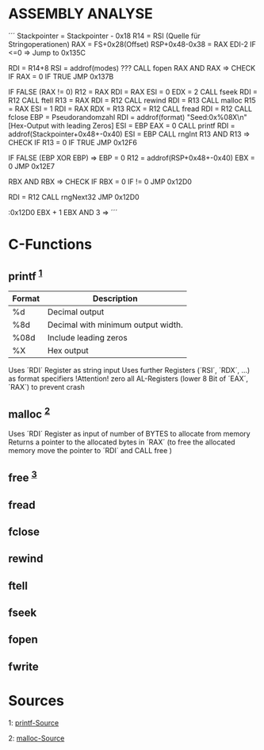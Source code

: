 # ASSEMBLY ANALYSE
´´´
Stackpointer = Stackpointer - 0x18
R14 = RSI (Quelle für Stringoperationen)
RAX = FS+0x28(Offset)
RSP+0x48-0x38 = RAX
EDI-2
IF  <=0 => Jump to 0x135C

RDI = R14+8
RSI = addrof(modes) ???
CALL fopen
RAX AND RAX => CHECK IF RAX = 0
IF TRUE JMP 0x137B

IF FALSE (RAX != 0)
R12 = RAX 
RDI = RAX
ESI = 0
EDX = 2 
CALL fseek
RDI = R12
CALL ftell 
R13 = RAX
RDI = R12
CALL rewind
RDI = R13
CALL malloc
R15 = RAX
ESI = 1
RDI = RAX
RDX = R13
RCX = R12
CALL fread
RDI = R12
CALL fclose
EBP = Pseudorandomzahl
RDI = addrof(format) "Seed:0x%08X\n" [Hex-Output with leading Zeros]
ESI = EBP
EAX = 0
CALL printf
RDI = addrof(Stackpointer+0x48+-0x40)
ESI = EBP
CALL rngInt
R13 AND R13 => CHECK IF R13 = 0
IF TRUE JMP 0x12F6

IF FALSE (EBP XOR EBP) => EBP = 0
R12 = addrof(RSP+0x48+-0x40)
EBX = 0 
JMP 0x12E7

RBX AND RBX => CHECK IF RBX = 0
IF != 0 JMP 0x12D0

RDI = R12
CALL rngNext32
JMP 0x12D0

:0x12D0
EBX + 1
EBX AND 3 => 
´´´

# C-Functions
## printf <sup>[1](#printf)</sup> 
| Format | Description                        |
|--------|------------------------------------|
| %d     | Decimal output                     |
| %8d    | Decimal with minimum output width. |
| %08d   | Include leading zeros              |
| %X     | Hex output                         |

Uses ´RDI´ Register as string input
Uses further Registers (´RSI´, ´RDX´, ...) as format specifiers
!Attention! zero all AL-Registers (lower 8 Bit of ´EAX´,´RAX´) to prevent crash

## malloc <sup>[2](#malloc)</sup>

Uses ´RDI´ Register as input of number of BYTES to allocate from memory
Returns a pointer to the allocated bytes in ´RAX´ 
(to free the allocated memory move the pointer to ´RDI´ and CALL free )

## free <sup>[3](#free)</sup>

## fread

## fclose

## rewind

## ftell

## fseek 

## fopen

## fwrite

# Sources
<a name="printf">1</a>: [printf-Source](https://www.cs.uaf.edu/2015/fall/cs301/lecture/10_07_printf.html)

<a name="malloc">2</a>: [malloc-Source](https://www.cs.uaf.edu/2010/fall/cs301/lecture/10_04_malloc.html)

